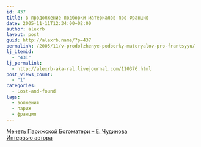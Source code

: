 ```yaml
---
id: 437
title: в продолжение подборки материалов про Францию
date: 2005-11-11T12:34:00+02:00
author: alexrb
layout: post
guid: http://alexrb.name/?p=437
permalink: /2005/11/v-prodolzhenye-podborky-materyalov-pro-frantsyyu/
lj_itemid:
  - "431"
lj_permalink:
  - http://alexrb-aka-ral.livejournal.com/110376.html
post_views_count:
  - "1"
categories:
  - Lost-and-found
tags:
  - волнения
  - париж
  - франция
---
```

[Мечеть Парижской Богоматери &#8211; Е. Чудинова](http://lib.aldebaran.ru/author/chudinova_elena/chudinova_elena_mechet_parizhskoi_bogomateri/chudinova_elena_mechet_parizhskoi_bogomateri.rtf.zip)  
<a href="http://www.pravda.ru/culture/2005/4/9/21/19669_chudinova.html" target="_blank">Интервью автора</a>